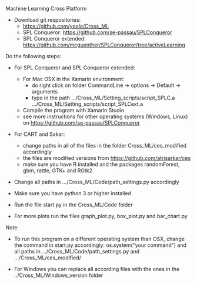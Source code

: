 Machine Learning Cross Platform

- Download git respositories: 
	- https://github.com/yoola/Cross_ML
	- SPL Conqueror: https://github.com/se-passau/SPLConqueror
	- SPL Conqueror extended: https://github.com/mcguenther/SPLConqueror/tree/activeLearning


Do the following steps:

* For SPL Conqueror and SPL Conqueror extended:  
	
	- For Mac OSX in the Xamarin environment:  
		- do right click on folder CommandLine -> options -> Default -> arguments  
		- type in the path .../Cross_ML/Setting_scripts/script_SPLC.a  .../Cross_ML/Setting_scripts/script_SPLCext.a  
	- Compile the program with Xamarin Studio  
	- see more instructions for other operating systems (Windows, Linux) on https://github.com/se-passau/SPLConqueror  


* For CART and Sakar:  

	- change paths in all of the files in the folder Cross_ML/ces_modified accordingly
	- the files are modified versions from https://github.com/atrisarkar/ces
	- make sure you have R installed and the packages randomForest, gbm, rattle, GTK+ and RGtk2
	

* Change all paths in .../Cross_ML/Code/path_settings.py accordingly

* Make sure you have python 3 or higher installed

* Run the file start.py in the Cross_ML/Code folder

* For more plots run the files graph_plot.py, box_plot.py and bar_chart.py

Note: 

* To run this program on a different operating system than OSX, change the command in start.py accordingly: os.system("your command") and all paths in .../Cross_ML/Code/path_settings.py and .../Cross_ML/ces_modified/

* For Windows you can replace all according files with the ones in the ../Cross_ML/Windows_version folder



